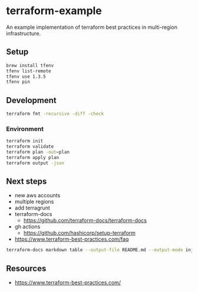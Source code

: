 # terraform-example

An example implementation of terraform best practices in multi-region infrastructure.

## Setup

```sh
brew install tfenv
tfenv list-remote
tfenv use 1.3.5
tfenv pin
```

## Development

```sh
terraform fmt -recursive -diff -check
```

### Environment

```sh
terraform init
terraform validate
terraform plan -out=plan
terraform apply plan
terraform output -json
```

## Next steps

- new aws accounts
- multiple regions
- add terragrunt
- terraform-docs
  - https://github.com/terraform-docs/terraform-docs
- gh actions
  - https://github.com/hashicorp/setup-terraform
- https://www.terraform-best-practices.com/faq

```sh
terraform-docs markdown table --output-file README.md --output-mode inject modules/storage
```

## Resources

- https://www.terraform-best-practices.com/

